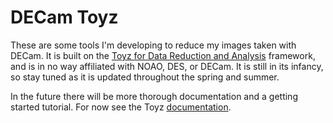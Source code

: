 DECam Toyz
=====================
These are some tools I'm developing to reduce my images taken with DECam. It is built on the
[Toyz for Data Reduction and Analysis](https://github.com/fred3m/toyz) framework, and is in 
no way affiliated with NOAO, DES, or DECam. It is still in its infancy, so stay tuned as it is
updated throughout the spring and summer.

In the future there will be more thorough documentation and a getting started tutorial.
For now see the Toyz [documentation](http://fred3m.github.io/toyz/).